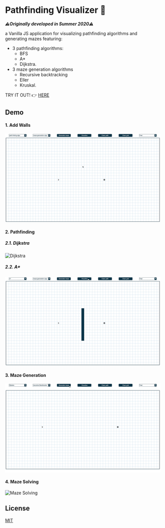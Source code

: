 # Pathfinding Visualizer 🧭

**_⚠️Originally developed in Summer 2020⚠️_**

a Vanilla JS application for visualizing pathfinding algorithms and generating mazes featuring:

- 3 pathfinding algorithms:
  - BFS
  - A\*
  - Dijkstra.
- 3 maze generation algorithms
  - Recursive backtracking
  - Eller
  - Kruskal.

TRY IT OUT! 👉 [HERE](https://ah-yussef.github.io/Pathfinding-Visualizer/)

## Demo

#### **1. Add Walls**

![Add Walls](Demo/add_walls.gif)

#### **2. Pathfinding**

##### **2.1. Dijkstra**

![Dijkstra](Demo/dijkstra.gif)

##### **2.2. A\***

![Dijkstra](Demo/astar.gif)

#### **3. Maze Generation**

![Maze Generation](Demo/generate_maze.gif)

#### **4. Maze Solving**

![Maze Solving](Demo/solve_maze.gif)

## License

[MIT](https://choosealicense.com/licenses/mit/)
